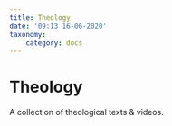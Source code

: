 ```yaml
---
title: Theology
date: '09:13 16-06-2020'
taxonomy:
    category: docs
---
```


# Theology

A collection of theological texts & videos.